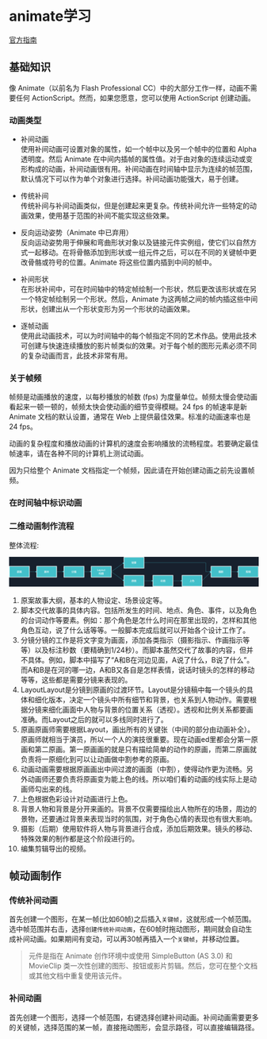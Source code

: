# animate学习
[官方指南](https://helpx.adobe.com/cn/animate/user-guide.html)  

## 基础知识  
像 Animate（以前名为 Flash Professional CC）中的大部分工作一样，动画不需要任何 ActionScript。然而，如果您愿意，您可以使用 ActionScript 创建动画。 

### 动画类型  
- 补间动画  
使用补间动画可设置对象的属性，如一个帧中以及另一个帧中的位置和 Alpha 透明度。然后 Animate 在中间内插帧的属性值。对于由对象的连续运动或变形构成的动画，补间动画很有用。补间动画在时间轴中显示为连续的帧范围，默认情况下可以作为单个对象进行选择。补间动画功能强大，易于创建。  

- 传统补间  
传统补间与补间动画类似，但是创建起来更复杂。传统补间允许一些特定的动画效果，使用基于范围的补间不能实现这些效果。  

- 反向运动姿势（Animate 中已弃用）  
反向运动姿势用于伸展和弯曲形状对象以及链接元件实例组，使它们以自然方式一起移动。在将骨骼添加到形状或一组元件之后，可以在不同的关键帧中更改骨骼或符号的位置。Animate 将这些位置内插到中间的帧中。  

- 补间形状  
在形状补间中，可在时间轴中的特定帧绘制一个形状，然后更改该形状或在另一个特定帧绘制另一个形状。然后，Animate 为这两帧之间的帧内插这些中间形状，创建出从一个形状变形为另一个形状的动画效果。  

- 逐帧动画  
使用此动画技术，可以为时间轴中的每个帧指定不同的艺术作品。使用此技术可创建与快速连续播放的影片帧类似的效果。对于每个帧的图形元素必须不同的复杂动画而言，此技术非常有用。  

### 关于帧频  
帧频是动画播放的速度，以每秒播放的帧数 (fps) 为度量单位。帧频太慢会使动画看起来一顿一顿的，帧频太快会使动画的细节变得模糊。24 fps 的帧速率是新 Animate 文档的默认设置，通常在 Web 上提供最佳效果。标准的动画速率也是 24 fps。  

动画的复杂程度和播放动画的计算机的速度会影响播放的流畅程度。若要确定最佳帧速率，请在各种不同的计算机上测试动画。  

因为只给整个 Animate 文档指定一个帧频，因此请在开始创建动画之前先设置帧频。  

### 在时间轴中标识动画  


### 二维动画制作流程  

整体流程:  

![二维动画制作流程](../resources/images/notes/二维动画制作流程.png) 


1. 原案故事大纲，基本的人物设定、场景设定等。  
2. 脚本交代故事的具体内容。包括所发生的时间、地点、角色、事件，以及角色的台词动作等要素。例如：那个角色是怎什么时间在那里出现的，怎样和其他角色互动，说了什么话等等。一般脚本完成后就可以开始各个设计工作了。  
3. 分镜分镜的工作是将文字变为画面，添加各类指示（摄影指示、作画指示等等）以及标注秒数（要精确到1/24秒）。而脚本虽然交代了故事的内容，但并不具体。例如，脚本中描写了“A和B在河边见面，A说了什么，B说了什么”。而A和B是在河的哪一边，A和B又各自是怎样表情，说话时镜头的怎样的移动等等，这些都是需要分镜来表现的。  
4. LayoutLayout是分镜到原画的过渡环节。Layout是分镜稿中每一个镜头的具体和细化版本，决定一个镜头中所有细节和背景，也关系到人物动作。需要根据分镜来细化画面中人物与背景的位置关系（透视）。透视和比例关系都要画准确。而Layout之后的就可以多线同时进行了。  
5. 原画原画师需要根据Layout，画出所有的关键张（中间的部分由动画补全）。原画师就相当于演员，所以一个人的演技很重要。现在动画ed里都会分第一原画和第二原画。第一原画画的就是只有描绘简单的动作的原画，而第二原画就负责将一原细化到可以让动画做中割参考的原画。  
6. 动画动画需要根据原画画出中间过渡的画面（中割），使得动作更为流畅。另外动画师还要负责将原画变为能上色的线。所以咱们看的动画的线实际上是动画师勾出来的线。  
7. 上色根据色彩设计对动画进行上色。  
8. 背景人物和背景是分开来画的。背景不仅需要描绘出人物所在的场景，周边的景物，还要通过背景来表现当时的氛围，对于角色心情的表现也有很大影响。  
9. 摄影（后期）使用软件将人物与背景进行合成，添加后期效果。镜头的移动、特殊效果的制作都是这个阶段进行的。  
10. 编集剪辑导出的视频。  

## 帧动画制作    
### 传统补间动画  
首先创建一个图形，在某一帧(比如60帧)之后插入`关键帧`，这就形成一个帧范围。选中帧范围并右击，选择`创建传统补间动画`，在60帧时拖动图形，期间就会自动生成补间动画。如果期间有变动，可以再30帧再插入一个`关键帧`，并移动位置。  


> 元件是指在 Animate 创作环境中或使用 SimpleButton (AS 3.0) 和 MovieClip 类一次性创建的图形、按钮或影片剪辑。然后，您可在整个文档或其他文档中重复使用该元件。  

### 补间动画  
首先创建一个图形，选择一个帧范围，右键选择创建补间动画。补间动画需要更多的关键帧，选择范围的某一帧，直接拖动图形，会显示路径，可以直接编辑路径。  





